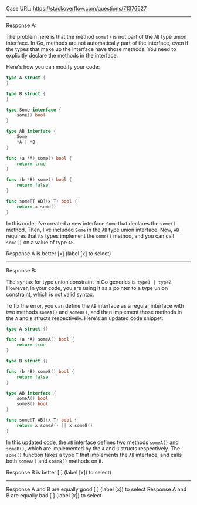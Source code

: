 Case URL: https://stackoverflow.com/questions/71376627

------
Response A:

The problem here is that the method `some()` is not part of the `AB` type union interface. In Go, methods are not automatically part of the interface, even if the types that make up the interface have those methods. You need to explicitly declare the methods in the interface.

Here's how you can modify your code:

```go
type A struct {
}

type B struct {
}

type Some interface {
    some() bool
}

type AB interface {
    Some
    *A | *B
}

func (a *A) some() bool {
    return true
}

func (b *B) some() bool {
    return false
}

func some[T AB](x T) bool {
    return x.some()
}
```

In this code, I've created a new interface `Some` that declares the `some()` method. Then, I've included `Some` in the `AB` type union interface. Now, `AB` requires that its types implement the `some()` method, and you can call `some()` on a value of type `AB`.

Response A is better [x] (label [x] to select)

-------
Response B:

The syntax for type union constraint in Go generics is `type1 | type2`. However, in your code, you are using it as a pointer to a type union constraint, which is not valid syntax.

To fix the error, you can define the `AB` interface as a regular interface with two methods `someA()` and `someB()`, and then implement those methods in the `A` and `B` structs respectively. Here's an updated code snippet:

```go
type A struct {}

func (a *A) someA() bool {
    return true
}

type B struct {}

func (b *B) someB() bool {
    return false
}

type AB interface {
    someA() bool
    someB() bool
}

func some[T AB](x T) bool {
    return x.someA() || x.someB()
}
```

In this updated code, the `AB` interface defines two methods `someA()` and `someB()`, which are implemented by the `A` and `B` structs respectively. The `some()` function takes a type `T` that implements the `AB` interface, and calls both `someA()` and `someB()` methods on it.

Response B is better [ ] (label [x]) to select)

-------

Response A and B are equally good [ ] (label [x]) to select
Response A and B are equally bad [ ] (label [x]) to select
